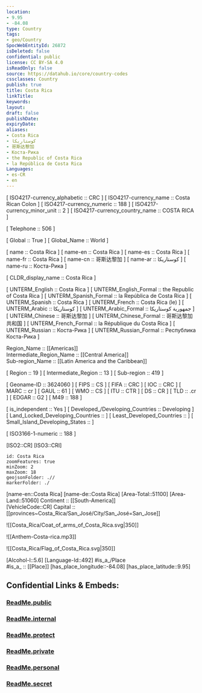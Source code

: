 ```yaml
---
location:
- 9.95
- -84.08
type: Country
tags:
- geo/Country
SpocWebEntityId: 26872
isDeleted: false
confidential: public
license: CC BY-SA 4.0
isReadOnly: false
source: https://datahub.io/core/country-codes
cssclasses: Country
publish: true
title: Costa Rica
linkTitle: 
keywords: 
layout: 
draft: false
publishDate: 
expiryDate: 
aliases:
- Costa Rica
- كوستاريكا
- 哥斯达黎加
- Коста-Рика
- the Republic of Costa Rica
- la República de Costa Rica
Languages:
- es-CR
- en
---
```



[	ISO4217-currency_alphabetic	 :: CRC ] 
[	ISO4217-currency_name	 :: Costa Rican Colon ] 
[	ISO4217-currency_numeric	 :: 188 ] 
[	ISO4217-currency_minor_unit	 :: 2 ] 
[	ISO4217-currency_country_name	 :: COSTA RICA ] 

[	Telephone	 :: 506 ] 

[	Global	 :: True ] 
[	Global_Name	 :: World ] 

[	name	 :: Costa Rica ] 
[	name-en	 :: Costa Rica ] 
[	name-es	 :: Costa Rica ] 
[	name-fr	 :: Costa Rica ] 
[	name-cn	 :: 哥斯达黎加 ] 
[	name-ar	 :: كوستاريكا ] 
[	name-ru	 :: Коста-Рика ] 

[	CLDR_display_name	 :: Costa Rica ] 

[	UNTERM_English	 :: Costa Rica ] 
[	UNTERM_English_Formal	 :: the Republic of Costa Rica ] 
[	UNTERM_Spanish_Formal	 :: la República de Costa Rica ] 
[	UNTERM_Spanish	 :: Costa Rica ] 
[	UNTERM_French	 :: Costa Rica (le) ] 
[	UNTERM_Arabic	 :: كوستاريكا ] 
[	UNTERM_Arabic_Formal	 :: جمهورية كوستاريكا ] 
[	UNTERM_Chinese	 :: 哥斯达黎加 ] 
[	UNTERM_Chinese_Formal	 :: 哥斯达黎加共和国 ] 
[	UNTERM_French_Formal	 :: la République du Costa Rica ] 
[	UNTERM_Russian	 :: Коста-Рика ] 
[	UNTERM_Russian_Formal	 :: Республика Коста-Рика ] 

Region_Name ::  [[Americas]]  
Intermediate_Region_Name ::  [[Central America]]  
Sub-region_Name ::  [[Latin America and the Caribbean]] 

[	Region	 :: 19 ] 
[	Intermediate_Region	 :: 13 ] 
[	Sub-region	 :: 419 ] 

[	Geoname-ID	 :: 3624060 ] 
[	FIPS	 :: CS ] 
[	FIFA	 :: CRC ] 
[	IOC	 :: CRC ] 
[	MARC	 :: cr ] 
[	GAUL	 :: 61 ] 
[	WMO	 :: CS ] 
[	ITU	 :: CTR ] 
[	DS	 :: CR ] 
[	TLD	 :: .cr ] 
[	EDGAR	 :: G2 ] 
[	M49	 :: 188 ] 

[	is_independent	 :: Yes ] 
[	Developed_/Developing_Countries	 :: Developing ] 
[	Land_Locked_Developing_Countries	 ::  ] 
[	Least_Developed_Countries	 ::  ] 
[	Small_Island_Developing_States	 ::  ] 

[	ISO3166-1-numeric	 :: 188 ] 



[ISO2::CR] 
[ISO3::CRI] 
```leaflet
id: Costa Rica
zoomFeatures: true 
minZoom: 2 
maxZoom: 18
geojsonFolder: .//
markerFolder: ./
```

[name-en::Costa Rica] 
[name-de::Costa Rica] 
[Area-Total::51100] 
[Area-Land::51060] 
Continent :: [[South-America]]  
[VehicleCode::CR] 
Capital :: [[provinces~Costa_Rica/San_José/City/San_José=San_Jose]]  

![[Costa_Rica/Coat_of_arms_of_Costa_Rica.svg|350]] 

![[Anthem-Costa-rica.mp3]] 

![[Costa_Rica/Flag_of_Costa_Rica.svg|350]] 

[Alcohol-l::5.6] 
[Language-Id::492] 
#is_a_/Place  
#is_a_ :: [[Place]] 
[has_place_longitude::-84.08] 
[has_place_latitude::9.95] 


## Confidential Links & Embeds: 

### [ReadMe.public](/_public/\Earth\Continent\America~Central\Costa_RicaReadMe.public.md) 

### [ReadMe.internal](/_internal/\Earth\Continent\America~Central\Costa_RicaReadMe.internal.md) 

### [ReadMe.protect](/_protect/\Earth\Continent\America~Central\Costa_RicaReadMe.protect.md) 

### [ReadMe.private](/_private/\Earth\Continent\America~Central\Costa_RicaReadMe.private.md) 

### [ReadMe.personal](/_personal/\Earth\Continent\America~Central\Costa_RicaReadMe.personal.md) 

### [ReadMe.secret](/_secret/\Earth\Continent\America~Central\Costa_RicaReadMe.secret.md)

